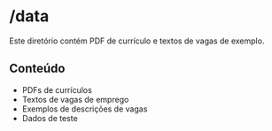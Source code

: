 # /data

Este diretório contém PDF de currículo e textos de vagas de exemplo.

## Conteúdo
- PDFs de currículos
- Textos de vagas de emprego
- Exemplos de descrições de vagas
- Dados de teste

